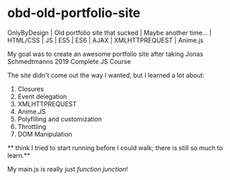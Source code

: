 # obd-old-portfolio-site
OnlyByDesign | Old portfolio site that sucked | Maybe another time... | HTML/CSS | JS | ES5 | ES6 | AJAX | XMLHTTPREQUEST | Anime.js

My goal was to create an awesome portfolio site after taking Jonas Schmedtmanns 2019 Complete JS Course

The site didn't come out the way I wanted, but I learned a lot about: 
1. Closures
2. Event delegation
3. XMLHTTPREQUEST
4. Anime.JS
5. Polyfilling and customization
6. Throttling
7. DOM Manipulation

** think I tried to start running before I could walk; there is still so much to learn.**

My main.js is really just *function junction*! 

